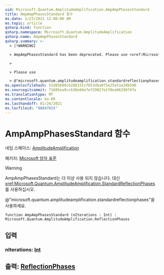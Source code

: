 ```yaml
---
uid: Microsoft.Quantum.AmplitudeAmplification.AmpAmpPhasesStandard
title: AmpAmpPhasesStandard 함수
ms.date: 1/23/2021 12:00:00 AM
ms.topic: article
qsharp.kind: function
qsharp.namespace: Microsoft.Quantum.AmplitudeAmplification
qsharp.name: AmpAmpPhasesStandard
qsharp.summary: >-
  > [!WARNING]

  > AmpAmpPhasesStandard has been deprecated. Please use <xref:Microsoft.Quantum.AmplitudeAmplification.StandardReflectionPhases> instead.

  >

  > Please use

  > @"microsoft.quantum.amplitudeamplification.standardreflectionphases".
ms.openlocfilehash: 52d85689cb208331cf853dba075e25afaa34b598
ms.sourcegitcommit: 71605ea9cc630e84e7ef29027e1f0ea06299747e
ms.translationtype: MT
ms.contentlocale: ko-KR
ms.lasthandoff: 01/26/2021
ms.locfileid: "98847015"
---
```

# <a name="ampampphasesstandard-function"></a>AmpAmpPhasesStandard 함수

네임 스페이스: [AmplitudeAmplification](xref:Microsoft.Quantum.AmplitudeAmplification)

패키지: [Microsoft 양자 표준](https://nuget.org/packages/Microsoft.Quantum.Standard)


> [!WARNING]
> AmpAmpPhasesStandard는 더 이상 사용 되지 않습니다. 대신 <xref:Microsoft.Quantum.AmplitudeAmplification.StandardReflectionPhases>를 사용하십시오.
>
> @"microsoft.quantum.amplitudeamplification.standardreflectionphases"을 사용하세요.



```qsharp
function AmpAmpPhasesStandard (nIterations : Int) : Microsoft.Quantum.AmplitudeAmplification.ReflectionPhases
```


## <a name="input"></a>입력

### <a name="niterations--int"></a>nIterations: [Int](xref:microsoft.quantum.lang-ref.int)





## <a name="output--reflectionphases"></a>출력: [ReflectionPhases](xref:Microsoft.Quantum.AmplitudeAmplification.ReflectionPhases)

